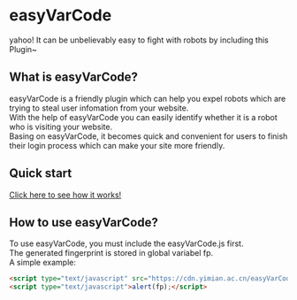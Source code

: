 # easyVarCode
yahoo! It can be unbelievably easy to fight with robots by including this Plugin~


## What is easyVarCode?
easyVarCode is a friendly plugin which can help you expel robots which are trying to steal user infomation from your website.</br>
With the help of easyVarCode you can easily identify whether it is a robot who is visiting your website.</br>
Basing on easyVarCode, it becomes quick and convenient for users to finish their login process which can make your site more friendly. 


## Quick start

[Click here to see how it works!](https://cn.yimian.xyz/etc/easyVarCode/)


## How to use easyVarCode?
To use easyVarCode, you must include the easyVarCode.js first.</br>
The generated fingerprint is stored in global variabel fp.</br>
A simple example:
```html
<script type="text/javascript" src="https://cdn.yimian.ac.cn/easyVarCode/easyVarCode.js"></script>
<script type="text/javascript">alert(fp);</script>
```


